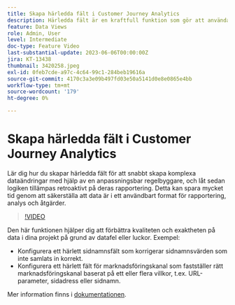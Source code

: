 ```yaml
---
title: Skapa härledda fält i Customer Journey Analytics
description: Härledda fält är en kraftfull funktion som gör att användare kan skapa komplexa dataändringar direkt via en anpassningsbar regelbyggare och sedan låta logiken tillämpas retroaktivt på sin rapportering, vilket sparar mycket tid genom att säkerställa att data är i ett användbart format för rapportering, analys och åtgärder.
feature: Data Views
role: Admin, User
level: Intermediate
doc-type: Feature Video
last-substantial-update: 2023-06-06T00:00:00Z
jira: KT-13438
thumbnail: 3420258.jpeg
exl-id: 0feb7cde-a97c-4c64-99c1-284beb19616a
source-git-commit: 4170c3a3e09b497fd03e50a5141d0e8e0865e4bb
workflow-type: tm+mt
source-wordcount: '179'
ht-degree: 0%

---
```


# Skapa härledda fält i Customer Journey Analytics

Lär dig hur du skapar härledda fält för att snabbt skapa komplexa dataändringar med hjälp av en anpassningsbar regelbyggare, och låt sedan logiken tillämpas retroaktivt på deras rapportering. Detta kan spara mycket tid genom att säkerställa att data är i ett användbart format för rapportering, analys och åtgärder.

>[!VIDEO](https://video.tv.adobe.com/v/3420258/?learn=on)

Den här funktionen hjälper dig att förbättra kvaliteten och exaktheten på data i dina projekt på grund av datafel eller luckor.
Exempel:

* Konfigurera ett härlett sidnamnsfält som korrigerar sidnamnsvärden som inte samlats in korrekt.
* Konfigurera ett härlett fält för marknadsföringskanal som fastställer rätt marknadsföringskanal baserat på ett eller flera villkor, t.ex. URL-parameter, sidadress eller sidnamn.

Mer information finns i [dokumentationen](https://experienceleague.adobe.com/docs/analytics-platform/using/cja-dataviews/derived-fields.html).
